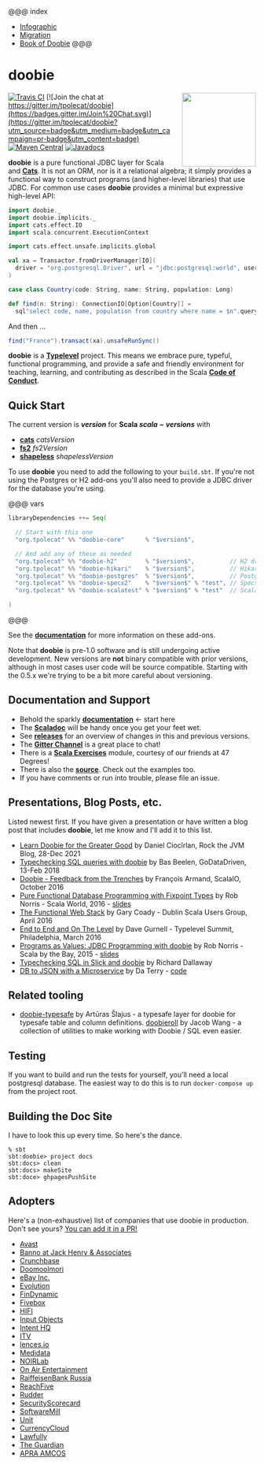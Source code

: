 @@@ index
* [Infographic](infographic.md)
* [Migration](migration.md)
* [Book of Doobie](docs/index.md)
@@@


# doobie

<img align="right" src="https://cdn.rawgit.com/typelevel/doobie/series/0.5.x/doobie_logo.svg" height="150px" style="padding-left: 20px"/>

[![Travis CI](https://travis-ci.org/tpolecat/doobie.svg?branch=series%2F0.5.x)](https://travis-ci.org/tpolecat/doobie)
[![Join the chat at https://gitter.im/tpolecat/doobie](https://badges.gitter.im/Join%20Chat.svg)](https://gitter.im/tpolecat/doobie?utm_source=badge&utm_medium=badge&utm_campaign=pr-badge&utm_content=badge)
[![Maven Central](https://img.shields.io/maven-central/v/org.tpolecat/doobie-core_2.12.svg)](https://maven-badges.herokuapp.com/maven-central/org.tpolecat/doobie-core_2.12)
[![Javadocs](https://javadoc.io/badge/org.tpolecat/doobie-core_2.12.svg)](https://javadoc.io/doc/org.tpolecat/doobie-core_2.12)


**doobie** is a pure functional JDBC layer for Scala and [**Cats**](http://typelevel.org/cats/). It is not an ORM, nor is it a relational algebra; it simply provides a functional way to construct programs (and higher-level libraries) that use JDBC. For common use cases **doobie** provides a minimal but expressive high-level API:

```scala mdoc:silent
import doobie._
import doobie.implicits._
import cats.effect.IO
import scala.concurrent.ExecutionContext

import cats.effect.unsafe.implicits.global

val xa = Transactor.fromDriverManager[IO](
  driver = "org.postgresql.Driver", url = "jdbc:postgresql:world", user = "postgres", password = "password", logHandler = None
)

case class Country(code: String, name: String, population: Long)

def find(n: String): ConnectionIO[Option[Country]] =
  sql"select code, name, population from country where name = $n".query[Country].option
```

And then …

```scala mdoc
find("France").transact(xa).unsafeRunSync()
```

**doobie** is a [**Typelevel**](http://typelevel.org/) project. This means we embrace pure, typeful, functional programming, and provide a safe and friendly environment for teaching, learning, and contributing as described in the Scala [**Code of Conduct**](http://scala-lang.org/conduct.html).

## Quick Start

The current version is **$version$** for **Scala $scala-versions$** with

- [**cats**](http://typelevel.org/cats/) $catsVersion$
- [**fs2**](https://github.com/functional-streams-for-scala/fs2) $fs2Version$
- [**shapeless**](https://github.com/milessabin/shapeless) $shapelessVersion$





To use **doobie** you need to add the following to your `build.sbt`. If you're not using the Postgres or H2 add-ons you'll also need to provide a JDBC driver for the database you're using.

@@@ vars
```scala
libraryDependencies ++= Seq(

  // Start with this one
  "org.tpolecat" %% "doobie-core"      % "$version$",

  // And add any of these as needed
  "org.tpolecat" %% "doobie-h2"        % "$version$",          // H2 driver $h2Version$ + type mappings.
  "org.tpolecat" %% "doobie-hikari"    % "$version$",          // HikariCP transactor.
  "org.tpolecat" %% "doobie-postgres"  % "$version$",          // Postgres driver $postgresVersion$ + type mappings.
  "org.tpolecat" %% "doobie-specs2"    % "$version$" % "test", // Specs2 support for typechecking statements.
  "org.tpolecat" %% "doobie-scalatest" % "$version$" % "test"  // ScalaTest support for typechecking statements.

)
```
@@@

See the [**documentation**](docs/01-Introduction.html) for more information on these add-ons.

Note that **doobie** is pre-1.0 software and is still undergoing active development. New versions are **not** binary compatible with prior versions, although in most cases user code will be source compatible. Starting with the 0.5.x we're trying to be a bit more careful about versioning.

## Documentation and Support

- Behold the sparkly [**documentation**](docs/01-Introduction.html) ← start here
- The [**Scaladoc**](https://www.javadoc.io/doc/org.tpolecat/doobie-core_$scala.binary.version$) will be handy once you get your feet wet.
- See [**releases**](https://github.com/typelevel/doobie/releases) for an overview of changes in this and previous versions.
- The [**Gitter Channel**](https://gitter.im/tpolecat/doobie) is a great place to chat!
- There is a [**Scala Exercises**](https://www.scala-exercises.org/) module, courtesy of our friends at 47 Degrees!
- There is also the [**source**](https://github.com/tpolecat/doobie). Check out the examples too.
- If you have comments or run into trouble, please file an issue.

## Presentations, Blog Posts, etc.

Listed newest first. If you have given a presentation or have written a blog post that includes **doobie**, let me know and I'll add it to this list.

- [Learn Doobie for the Greater Good](https://blog.rockthejvm.com/doobie/) by Daniel Ciocîrlan, Rock the JVM Blog, 28-Dec 2021
- [Typechecking SQL queries with doobie](https://blog.godatadriven.com/doobie-monix-jdbc-example) by Bas Beelen, GoDataDriven, 13-Feb 2018
- [Doobie - Feedback from the Trenches](http://fr.slideshare.net/normation/doobie-feedbacks-from-the-trenches-scalaio-2016) by François Armand, ScalaIO, October 2016
- [Pure Functional Database Programming with Fixpoint Types](https://www.youtube.com/watch?v=7xSfLPD6tiQ) by Rob Norris - Scala World, 2016 - [slides](http://tpolecat.github.io/presentations/sw2016/slides.html#1)
- [The Functional Web Stack](http://www.lyranthe.org/presentations/http4s_doobie_circe.pdf) by Gary Coady - Dublin Scala Users Group, April 2016
- [End to End and On The Level](https://www.youtube.com/watch?v=lMW_yMkxX4Q&list=PL_5uJkfWNxdkQd7FbN1whrTOsJPMgHgLg&index=2) by Dave Gurnell - Typelevel Summit, Philadelphia, March 2016
- [Programs as Values: JDBC Programming with doobie](https://www.youtube.com/watch?v=M5MF6M7FHPo) by Rob Norris - Scala by the Bay, 2015 - [slides](http://tpolecat.github.io/assets/sbtb-slides.pdf)
- [Typechecking SQL in Slick and doobie](http://underscore.io/blog/posts/2015/05/28/typechecking-sql.html) by Richard Dallaway
- [DB to JSON with a Microservice](http://da_terry.bitbucket.org/slides/presentation-scalasyd-functional-jdbc-http/#/) by Da Terry - [code](https://bitbucket.org/da_terry/scalasyd-doobie-http4s)

## Related tooling

- [doobie-typesafe](https://arturaz.github.io/doobie-typesafe/) by Artūras Šlajus - a typesafe layer for doobie for typesafe table and column definitions.
  [doobieroll](https://jatcwang.github.io/doobieroll/) by Jacob Wang - a collection of utilities to make working with Doobie / SQL even easier.

## Testing

If you want to build and run the tests for yourself, you'll need a local postgresql database. The easiest way to do this is to run `docker-compose up` from the project root.

## Building the Doc Site

I have to look this up every time. So here's the dance.

```
% sbt
sbt:doobie> project docs
sbt:docs> clean
sbt:docs> makeSite
sbt:doce> ghpagesPushSite
```


## Adopters

Here's a (non-exhaustive) list of companies that use doobie in production.
Don't see yours? [You can add it in a PR!](https://github.com/typelevel/doobie/edit/main/modules/docs/src/main/mdoc/index.md)

 - [Avast](https://avast.com)
 - [Banno at Jack Henry & Associates](https://banno.com/)
 - [Crunchbase](https://crunchbase.com)
 - [Doomoolmori](https://doomoolmori.com)
 - [eBay Inc.](https://www.ebay.com)
 - [Evolution](https://www.evolution.com/)
 - [FinDynamic](https://www.findynamic.com/en)
 - [Fivebox](https://fivebox.com/)
 - [HIFI](https://hi.fi)
 - [Input Objects](https://inputobjects.eu)
 - [Intent HQ](https://intenthq.com)
 - [ITV](https://www.itv.com/)
 - [lences.io](https://lenses.io)
 - [Medidata](https://www.medidata.com/)
 - [NOIRLab](https://noirlab.edu)
 - [On Air Entertainment](https://onairentertainment.com/)
 - [RaiffeisenBank Russia](https://raiffeisen.ru)
 - [ReachFive](www.reachfive.com)
 - [Rudder](https://rudder.io)
 - [SecurityScorecard](https://securityscorecard.io)
 - [SoftwareMill](https://softwaremill.com)
 - [Unit](https://unit.co)
 - [CurrencyCloud](https://www.currencycloud.com)
 - [Lawfully](https://www.lawfully.com)
 - [The Guardian](https://www.theguardian.com)
 - [APRA AMCOS](https://www.apraamcos.com.au/)


